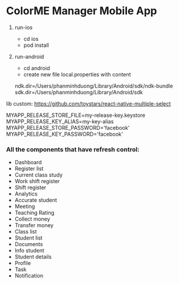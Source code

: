 # ColorME Manager Mobile App

1. run-ios
    -   cd ios
    -   pod install

2. run-android
    -   cd android
    -   create new file local.properties with content

    ndk.dir=/Users/phanminhduong/Library/Android/sdk/ndk-bundle
    sdk.dir=/Users/phanminhduong/Library/Android/sdk

lib custom: https://github.com/toystars/react-native-multiple-select


MYAPP_RELEASE_STORE_FILE=my-release-key.keystore
MYAPP_RELEASE_KEY_ALIAS=my-key-alias
MYAPP_RELEASE_STORE_PASSWORD='facebook'
MYAPP_RELEASE_KEY_PASSWORD='facebook'

### All the components that have refresh control:
- Dashboard
- Register list
- Current class study
- Work shift register
- Shift register
- Analytics
- Accurate student
- Meeting
- Teaching Rating
- Collect money
- Transfer money
- Class list
- Student list
- Documents
- Info student
- Student details
- Profile
- Task
- Notification

